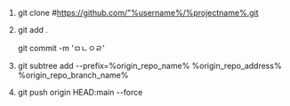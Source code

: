 1. git clone #https://github.com/"%username%/%projectname%.git

2.
    git add .
    
    git commit -m 'ㅁㄴㅇㄹ'
    
3. git subtree add --prefix=%origin_repo_name% %origin_repo_address% %origin_repo_branch_name%

4. git push origin HEAD:main --force
